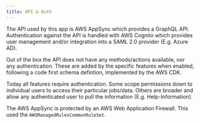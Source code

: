 ```yaml
---
title: API & Auth
---
```


<!--
Copyright Amazon.com, Inc. or its affiliates. All Rights Reserved.
SPDX-License-Identifier: MIT-0
-->

The API used by this app is AWS AppSync which provides a GraphQL API. Authentication against the API is handled with AWS Cognito which provides user management and/or integration into a SAML 2.0 provider (E.g. Azure AD). 

Out of the box the API does not have any methods/actions available, nor any authentication. These are added by the specific features when enabled, following a code first schema defintion, implemented by the AWS CDK. 

Today all features require authentication. Some scope permissions down to individual users to access their particular jobs/data. Others are broader and allow any authenticated user to pull the information (E.g. Help-Information).

The AWS AppSync is protected by an AWS Web Application Firewall. This used the `AWSManagedRulesCommonRuleSet`.
